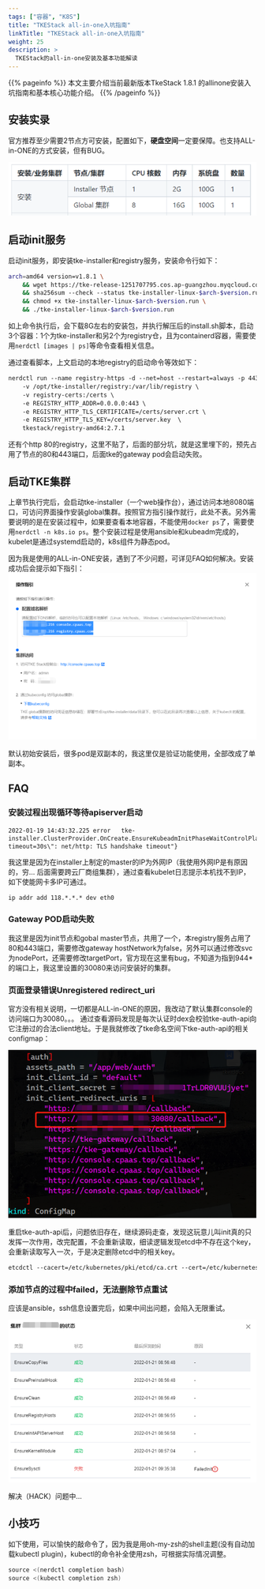 ```yaml
---
tags: ["容器", "K8S"]
title: "TKEStack all-in-one入坑指南"
linkTitle: "TKEStack all-in-one入坑指南"
weight: 25
description: >
  TKEStack的all-in-one安装及基本功能解读
---
```


{{% pageinfo %}}
本文主要介绍当前最新版本TkeStack 1.8.1 的allinone安装入坑指南和基本核心功能介绍。
{{% /pageinfo %}}

## 安装实录

官方推荐至少需要2节点方可安装，配置如下，**硬盘空间**一定要保障。也支持ALL-in-ONE的方式安装，但有BUG。

![](/images/TKEStack-allinone-2022-01-25-08-47-30.png)

## 启动init服务

启动init服务，即安装tke-installer和registry服务，安装命令行如下：
```bash
arch=amd64 version=v1.8.1 \
    && wget https://tke-release-1251707795.cos.ap-guangzhou.myqcloud.com/tke-installer-linux-$arch-$version.run{,.sha256} \
    && sha256sum --check --status tke-installer-linux-$arch-$version.run.sha256 \
    && chmod +x tke-installer-linux-$arch-$version.run \
    && ./tke-installer-linux-$arch-$version.run  
```

如上命令执行后，会下载8G左右的安装包，并执行解压后的install.sh脚本，启动3个容器：1个为tke-installer和另2个为registry仓，且为containerd容器，需要使用`nerdctl [images | ps]`等命令查看相关信息。

通过查看脚本，上文启动的本地registry的启动命令等效如下：
```bash
nerdctl run --name registry-https -d --net=host --restart=always -p 443:443 \  
    -v /opt/tke-installer/registry:/var/lib/registry \  
    -v registry-certs:/certs \  
    -e REGISTRY_HTTP_ADDR=0.0.0.0:443 \  
    -e REGISTRY_HTTP_TLS_CERTIFICATE=/certs/server.crt \  
    -e REGISTRY_HTTP_TLS_KEY=/certs/server.key  \  
    tkestack/registry-amd64:2.7.1  
```

还有个http 80的registry，这里不贴了，后面的部分坑，就是这里埋下的，预先占用了节点的80和443端口，后面tke的gateway pod会启动失败。

## 启动TKE集群

上章节执行完后，会启动tke-installer（一个web操作台），通过访问本地8080端口，可访问界面操作安装global集群。按照官方指引操作就行，此处不表。另外需要说明的是在安装过程中，如果要查看本地容器，不能使用`docker ps`了，需要使用`nerdctl -n k8s.io ps`。整个安装过程是使用ansible和kubeadm完成的，kubelet是通过systemd启动的，k8s组件为静态pod。

因为我是使用的ALL-in-ONE安装，遇到了不少问题，可详见FAQ如何解决。安装成功后会提示如下指引：
![](/images/TKEStack-allinone-2022-01-25-09-10-56.png)

默认初始安装后，很多pod是双副本的，我这里仅是验证功能使用，全部改成了单副本。

## FAQ

### 安装过程出现循环等待apiserver启动

```log
2022-01-19 14:43:32.225 error   tke-installer.ClusterProvider.OnCreate.EnsureKubeadmInitPhaseWaitControlPlane   check healthz error {"statusCode": 0, "error": "Get \"https://****:6443/healthz?timeout=30s\": net/http: TLS handshake timeout"}
```

我这里是因为在installer上制定的master的IP为外网IP（我使用外网IP是有原因的，穷... 后面需要跨云厂商组集群），通过查看kubelet日志提示本机找不到IP，如下使能网卡多IP可通过。

```bash
ip addr add 118.*.*.* dev eth0
```

### Gateway POD启动失败

我这里是因为init节点和gobal master节点，共用了一个，本registry服务占用了80和443端口，需要修改gateway hostNetwork为false，另外可以通过修改svc 为nodePort，还需要修改targetPort，官方现在这里有bug，不知道为指到944*的端口上，我这里设置的30080来访问安装好的集群。

### 页面登录错误Unregistered redirect_uri

官方没有相关说明，一切都是ALL-in-ONE的原因，我改动了默认集群console的访问端口为30080。。。 通过查看源码发现是每次认证时dex会校验tke-auth-api向它注册过的合法client地址。于是我就修改了tke命名空间下tke-auth-api的相关configmap：

![](/images/TKEStack-allinone-2022-01-25-09-47-16.png)

重启tke-auth-api后，问题依旧存在，继续源码走查，发现这玩意儿叫init真的只发挥一次作用，改完配置，不会重新读取，细读逻辑发现etcd中不存在这个key，会重新读取写入一次，于是决定删除etcd中的相关key。

```bash
etcdctl --cacert=/etc/kubernetes/pki/etcd/ca.crt --cert=/etc/kubernetes/pki/apiserver-etcd-client.crt --key=/etc/kubernetes/pki/apiserver-etcd-client.key del /tke/auth-api/client/default  --prefix
```

### 添加节点的过程中failed，无法删除节点重试

应该是ansible，ssh信息设置完后，如果中间出问题，会陷入无限重试。

![](/images/TKEStack-allinone-2022-01-25-09-48-43.png)

解决（HACK）问题中...

## 小技巧

如下使用，可以愉快的敲命令了，因为我是用oh-my-zsh的shell主题(没有自动加载kubectl plugin)，kubectl的命令补全使用zsh，可根据实际情况调整。

```bash
source <(nerdctl completion bash)  
source <(kubectl completion zsh) 
```
